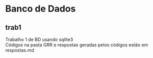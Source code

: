 # Banco de Dados

## trab1

Trabalho 1 de BD usando sqlite3  
Códigos na pasta GRR e respostas geradas pelos códigos estão em respostas.md
